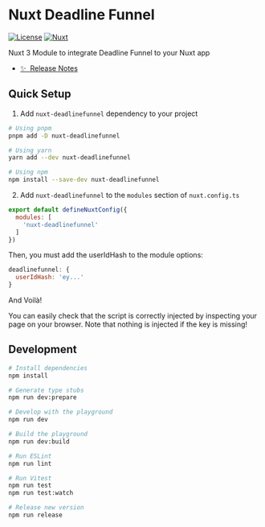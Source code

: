 # Nuxt Deadline Funnel

[![License][license-src]][license-href]
[![Nuxt][nuxt-src]][nuxt-href]

Nuxt 3 Module to integrate Deadline Funnel to your Nuxt app

- [✨ &nbsp;Release Notes](/CHANGELOG.md)

## Quick Setup

1. Add `nuxt-deadlinefunnel` dependency to your project

```bash
# Using pnpm
pnpm add -D nuxt-deadlinefunnel

# Using yarn
yarn add --dev nuxt-deadlinefunnel

# Using npm
npm install --save-dev nuxt-deadlinefunnel
```

2. Add `nuxt-deadlinefunnel` to the `modules` section of `nuxt.config.ts`

```js
export default defineNuxtConfig({
  modules: [
    'nuxt-deadlinefunnel'
  ]
})
```

Then, you must add the userIdHash to the module options:

```js
deadlinefunnel: {
  userIdHash: 'ey...'
}
```

And Voilà!

You can easily check that the script is correctly injected by inspecting your page on your browser. Note that nothing is injected if the key is missing!

## Development

```bash
# Install dependencies
npm install

# Generate type stubs
npm run dev:prepare

# Develop with the playground
npm run dev

# Build the playground
npm run dev:build

# Run ESLint
npm run lint

# Run Vitest
npm run test
npm run test:watch

# Release new version
npm run release
```

<!-- Badges -->
[npm-version-src]: https://img.shields.io/npm/v/my-module/latest.svg?style=flat&colorA=18181B&colorB=28CF8D
[npm-version-href]: https://npmjs.com/package/my-module

[npm-downloads-src]: https://img.shields.io/npm/dm/my-module.svg?style=flat&colorA=18181B&colorB=28CF8D
[npm-downloads-href]: https://npmjs.com/package/my-module

[license-src]: https://img.shields.io/npm/l/my-module.svg?style=flat&colorA=18181B&colorB=28CF8D
[license-href]: https://npmjs.com/package/my-module

[nuxt-src]: https://img.shields.io/badge/Nuxt-18181B?logo=nuxt.js
[nuxt-href]: https://nuxt.com
